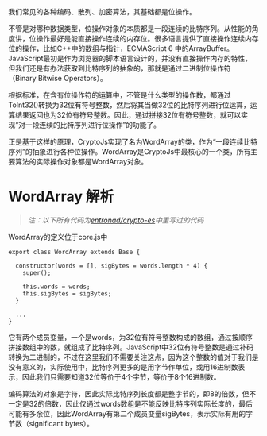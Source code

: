 我们常见的各种编码、散列、加密算法，其基础都是位操作。

不管是对哪种数据类型，位操作对象的本质都是一段连续的比特序列。从性能的角度讲，位操作最好是能直接操作连续的内存位。很多语言提供了直接操作连续内存位的操作，比如C++中的数组与指针，ECMAScript 6 中的ArrayBuffer。JavaScript最初是作为浏览器的脚本语言设计的，并没有直接操作内存的特性，但我们还是有办法获取到比特序列的抽象的，那就是通过二进制位操作符（Binary Bitwise Operators）。

根据标准，在含有位操作符的运算中，不管是什么类型的操作数，都通过ToInt32()转换为32位有符号整数，然后将其当做32位的比特序列进行位运算，运算结果返回也为32位有符号整数。因此，通过拼接32位有符号整数，就可以实现“对一段连续的比特序列进行位操作”的功能了。

正是基于这样的原理，CryptoJs实现了名为WordArray的类，作为“一段连续比特序列”的抽象进行各种位操作。WordArray是CryptoJs中最核心的一个类，所有主要算法的实际操作对象都是WordArray对象。

# WordArray 解析

>  *注：以下所有代码为[entronad/crypto-es](http://link.zhihu.com/?target=https%3A//github.com/entronad/crypto-es)中重写过的代码*

WordArray的定义位于core.js中

```
export class WordArray extends Base {

  constructor(words = [], sigBytes = words.length * 4) {
    super();

    this.words = words;
    this.sigBytes = sigBytes;
  }
  
  ...
}
```

它有两个成员变量，一个是words，为32位有符号整数构成的数组，通过按顺序拼接数组中的数，就组成了比特序列。JavaScript中32位有符号整数是通过补码转换为二进制的，不过在这里我们不需要关注这点，因为这个整数的值对于我们是没有意义的，实际使用中，比特序列更多的是用字节作单位，或用16进制数表示，因此我们只需要知道32位等价于4个字节，等价于8个16进制数。

编码算法的对象是字符，因此实际比特序列长度都是整字节的，即8的倍数，但不一定是32的倍数，因此仅通过words数组是不能反映比特序列实际长度的，最后可能有多余位，因此WordArray有第二个成员变量sigBytes，表示实际有用的字节数（significant bytes）。
